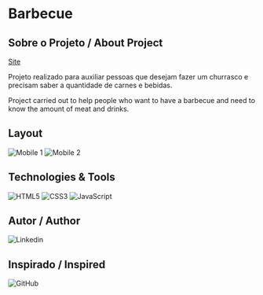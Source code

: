 # Barbecue

## Sobre o Projeto / About Project

[Site](https://barbecue.netlify.app)

Projeto realizado para auxiliar pessoas que desejam fazer um churrasco e precisam saber a quantidade de carnes e bebidas.

Project carried out to help people who want to have a barbecue and need to know the amount of meat and drinks.

## Layout
![Mobile 1](https://github.com/Zucheli/Barbecue/blob/main/assets/Churrascômetro.png) 
![Mobile 2](https://github.com/Zucheli/Barbecue/blob/main/assets/Churrascômetro2.png)

## Technologies & Tools
![HTML5](https://img.shields.io/badge/HTML5-E34F26?style=for-the-badge&logo=html5&logoColor=white)
![CSS3](https://img.shields.io/badge/CSS3-1572B6?style=for-the-badge&logo=css3&logoColor=white)
![JavaScript](https://img.shields.io/badge/JavaScript-323330?style=for-the-badge&logo=javascript&logoColor=F7DF1E)

## Autor / Author
![Linkedin](https://img.shields.io/badge/Mateus_Zucheli-0077B5?style=for-the-badge&logo=linkedin&logoColor=white)

## Inspirado / Inspired
![GitHub](https://img.shields.io/badge/antonvinicius-100000?style=for-the-badge&logo=github&logoColor=white)
